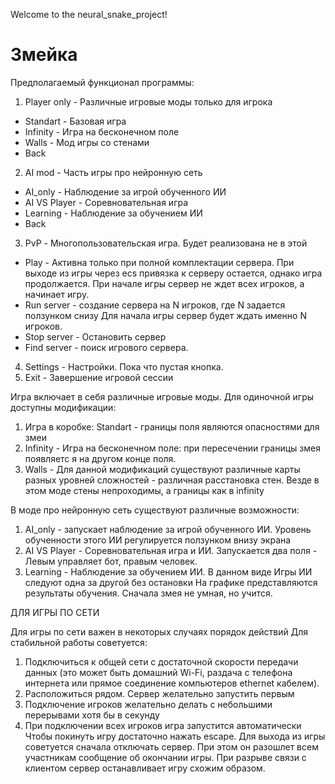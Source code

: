 Welcome to the neural_snake_project!

# Змейка
Предполагаемый функционал программы:
1. Player only - Различные игровые моды только для игрока
* Standart - Базовая игра
* Infinity - Игра на бесконечном поле 
* Walls - Мод игры со стенами
* Back
2. AI mod - Часть игры про нейронную сеть
* AI_only - Наблюдение за игрой обученного ИИ
* AI VS Player - Соревновательная игра
* Learning - Наблюдение за обучением ИИ
* Back
3. PvP - Многопользовательская игра. Будет реализована не в этой 
* Play - Активна только при полной комплектации сервера.
При выходе из игры через ecs привязка к серверу остается, однако игра продолжается.
При начале игры сервер не ждет всех игроков, а начинает игру.
* Run server - создание сервера на N игроков, где N задается ползунком снизу
Для начала игры сервер будет ждать именно N игроков.
* Stop server - Остановить сервер
* Find server - поиск игрового сервера.
4. Settings - Настройки. Пока что пустая кнопка.
5. Exit - Завершение игровой сессии 

Игра включает в себя различные игровые моды.
Для одиночной игры доступны модификации:
1. Игра в коробке: Standart - границы поля являются опасностями для змеи
2. Infinity - Игра на бесконечном поле: при пересечении границы змея появляетс я на другом конце поля.
3. Walls - Для данной модификаций существуют различные карты разных уровней сложностей -
различная  расстановка стен. Везде в этом моде стены непроходимы, а границы как в infinity

В моде про нейронную сеть существуют различные возможности:
1. AI_only - запускает наблюдение за игрой обученного ИИ. 
Уровень обученности этого ИИ регулируется ползунком внизу экрана
2. AI VS Player - Соревновательная игра и ИИ. Запускается два поля -
Левым управляет бот, правым человек.
3. Learning - Наблюдение за обучением ИИ. В данном виде Игры ИИ следуют одна за другой без остановки
На графике представляются результаты обучения. Сначала змея не умная, но учится. 

ДЛЯ ИГРЫ ПО СЕТИ

Для игры по сети важен в некоторых случаях порядок действий
Для стабильной работы советуется:
1. Подключиться к общей сети с достаточной скорости передачи данных (это может быть домашний Wi-Fi, раздача с телефона интернета или прямое соединение компьютеров ethernet кабелем).
2. Расположиться рядом. Сервер желательно запустить первым
3. Подключение игроков желательно делать с небольшими перерывами хотя бы в секунду 
4. При подключении всех игроков игра запустится автоматически
Чтобы покинуть игру достаточно нажать escape.
Для выхода из игры советуется сначала отключать сервер. При этом он разошлет всем участникам сообщение об окончании игры.
При разрыве связи с клиентом сервер останавливает игру схожим образом.
